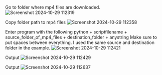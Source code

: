 Go to folder where mp4 files are downloaded.
![Screenshot 2024-10-29 112319](https://github.com/user-attachments/assets/5fe60714-8deb-41b8-b518-d98ae3ee7c1a)

Copy folder path to mp4 files
![Screenshot 2024-10-29 112358](https://github.com/user-attachments/assets/1b7376bd-126e-4cce-89ca-31f560070d13)

Enter program with the following python + scriptfilename + source_folder_of_mp4_files + destination_folder + anystring
Make sure to put spaces between everything. I used the same source and destination folder in the example.
![Screenshot 2024-10-29 112421](https://github.com/user-attachments/assets/7a701a2a-d1da-46cc-b9ff-3dc42e817c82)

Output
![Screenshot 2024-10-29 112429](https://github.com/user-attachments/assets/ef782e79-ae24-41e3-930c-05c20667c264)

Output
![Screenshot 2024-10-29 112637](https://github.com/user-attachments/assets/e59d94d5-e99d-4391-87b1-7be752b973fd)
